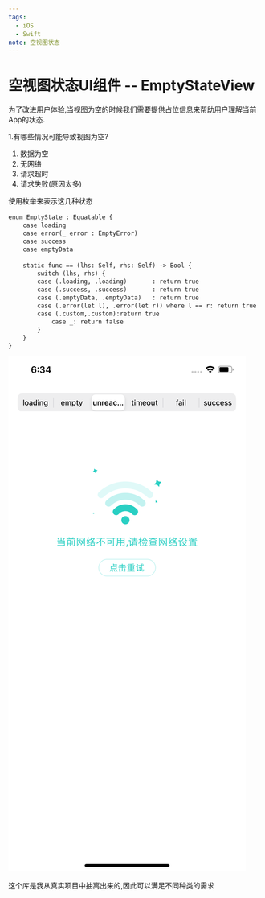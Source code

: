 ```yaml
---
tags:
  - iOS
  - Swift
note: 空视图状态
---
```


# 空视图状态UI组件 -- EmptyStateView

为了改进用户体验,当视图为空的时候我们需要提供占位信息来帮助用户理解当前App的状态.

1.有哪些情况可能导致视图为空?

1. 数据为空 
2. 无网络
3. 请求超时
4. 请求失败(原因太多)

使用枚举来表示这几种状态

```
enum EmptyState : Equatable {
    case loading
    case error(_ error : EmptyError)
    case success
    case emptyData
    
    static func == (lhs: Self, rhs: Self) -> Bool {
        switch (lhs, rhs) {
        case (.loading, .loading)       : return true
        case (.success, .success)       : return true
        case (.emptyData, .emptyData)   : return true
        case (.error(let l), .error(let r)) where l == r: return true
        case (.custom,.custom):return true
            case _: return false
        }
    }
}
```

![无网络连接](Simulator%20Screen%20Shot%20-%20iPhone%2011%20Pro%20Max%20-%202019-11-15%20at%2018.34.31.png)

这个库是我从真实项目中抽离出来的,因此可以满足不同种类的需求

